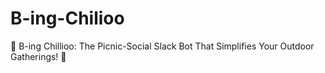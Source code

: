 # B-ing-Chilioo
🌳 B-ing Chillioo: The Picnic-Social Slack Bot That Simplifies Your Outdoor Gatherings! 🌳
